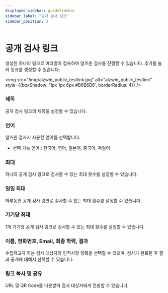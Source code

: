 ```yaml
---
displayed_sidebar: guideSidebar
sidebar_label: "공개 검사 링크"
sidebar_position: 3
---
```


# 공개 검사 링크

생성된 하나의 링크로 여러명이 접속하여 알츠윈 검사를 진행할 수 있습니다. 추가를 눌러 링크를 생성할 수 있습니다.

<img
src="/img/alzwin_public_testlink.jpg"
alt="alzwin_public_testlink"
style={{boxShadow: '1px 1px 6px #B6B6B6', borderRadius: 4}}
/>

### 제목

공개 검사 링크의 제목을 설정할 수 있습니다.

### 언어

알츠윈 검사시 사용할 언어를 선택합니다.

- 선택 가능 언어 : 한국어, 영어, 일본어, 중국어, 독일어

### 최대

하나의 공개 검사 링크로 검사할 수 있는 최대 횟수를 설정할 수 있습니다.

### 일일 최대

하루동안 공개 검사 링크로 검사할 수 있는 최대 횟수를 설정할 수 있습니다.

### 기기당 최대

1개 기기당 공개 검사 링크로 검사할 수 있는 최대 횟수를 설정할 수 있습니다.

### 이름, 전화번호, Email, 최종 학력, 결과

수집하고자 하는 검사 대상자의 인적사항 항목을 선택할 수 있으며, 검사가 완료된 후 결과 공개에 대해서 선택할 수 있습니다.

### 링크 복사 및 공유

URL 및 QR Code를 다운받아 검사 대상자에게 전송할 수 있습니다.
